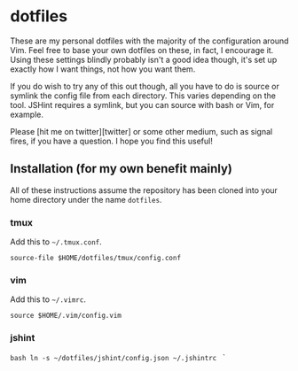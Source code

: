 # dotfiles

These are my personal dotfiles with the majority of the configuration around Vim. Feel free to base your own dotfiles on these, in fact, I encourage it. Using these settings blindly probably isn't a good idea though, it's set up exactly how I want things, not how you want them.

If you do wish to try any of this out though, all you have to do is source or symlink the config file from each directory. This varies depending on the tool. JSHint requires a symlink, but you can source with bash or Vim, for example.

Please [hit me on twitter][twitter] or some other medium, such as signal fires, if you have a question. I hope you find this useful!

## Installation (for my own benefit mainly)

All of these instructions assume the repository has been cloned into your home directory under the name `dotfiles`.


### tmux

Add this to `~/.tmux.conf`.

```
source-file $HOME/dotfiles/tmux/config.conf
```

### vim

Add this to `~/.vimrc`.

```vim
source $HOME/.vim/config.vim
```

### jshint

``bash
ln -s ~/dotfiles/jshint/config.json ~/.jshintrc
``
`
